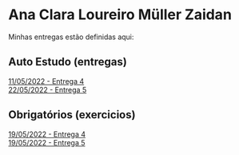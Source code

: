 # Ana Clara Loureiro Müller Zaidan
Minhas entregas estão definidas aqui:
## Auto Estudo (entregas)
<a href="https://github.com/anaclaralmz/modulo2/commit/84fbfc1006860b18986057be1132bdafed961854"> 11/05/2022 - Entrega 4 </a>
<br>
<a href="https://github.com/anaclaralmz/modulo2/commit/b08d0eb4fb0346cc457e6e5eeb9bffcf74c38c4a"> 22/05/2022 - Entrega 5 </a>

## Obrigatórios (exercicios)
<a href=""> 19/05/2022 - Entrega 4 </a>
<br>
<a href=""> 19/05/2022 - Entrega 5 </a>
